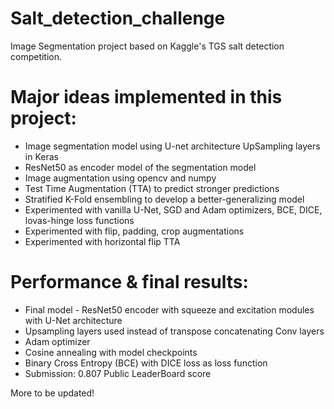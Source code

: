 # Salt_detection_challenge
Image Segmentation project based on Kaggle's TGS salt detection competition.

# Major ideas implemented in this project:
* Image segmentation model using U-net architecture UpSampling layers in Keras
* ResNet50 as encoder model of the segmentation model
* Image augmentation using opencv and numpy
* Test Time Augmentation (TTA) to predict stronger predictions
* Stratified K-Fold ensembling to develop a better-generalizing model
* Experimented with vanilla U-Net, SGD and Adam optimizers, BCE, DICE, lovas-hinge loss functions
* Experimented with flip, padding, crop augmentations
* Experimented with horizontal flip TTA

# Performance & final results:
* Final model - ResNet50 encoder with squeeze and excitation modules with U-Net architecture
* Upsampling layers used instead of transpose concatenating Conv layers
* Adam optimizer
* Cosine annealing with model checkpoints
* Binary Cross Entropy (BCE) with DICE loss as loss function
* Submission: 0.807 Public LeaderBoard score

More to be updated!

